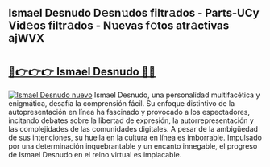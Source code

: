 ## Ismael Desnudo D𝚎sn𝚞dos filtr𝚊dos - Parts-UCy Vid𝚎os filtr𝚊dos - N𝚞evas f𝚘tos atr𝚊ctivas ajWVX

# <h2><a href="http://mb0ue4.tromn.icu/?c=Ismael+Desnudo">🔗👉👉👉 Ismael Desnudo 🔗🔗</a></h2>

[![Ismael Desnudo nuevo](https://i.imgur.com/pEAQMta.gif)](http://mb0ue4.tromn.icu/?c=Ismael+Desnudo)
Ismael Desnudo, una personalidad multifacética y enigmática, desafía la comprensión fácil. Su enfoque distintivo de la autopresentación en línea ha fascinado y provocado a los espectadores, incitando debates sobre la libertad de expresión, la autorrepresentación y las complejidades de las comunidades digitales. A pesar de la ambigüedad de sus intenciones, su huella en la cultura en línea es imborrable. Impulsado por una determinación inquebrantable y un encanto innegable, el progreso de Ismael Desnudo en el reino virtual es implacable.
